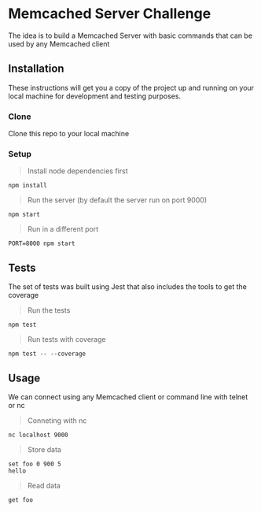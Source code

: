 # Memcached Server Challenge
The idea is to build a Memcached Server with basic commands that can be used by any Memcached client

## Installation
These instructions will get you a copy of the project up and running on your local machine for development and testing purposes.

### Clone
Clone this repo to your local machine 

### Setup
> Install node dependencies first
```
npm install
```

> Run the server (by default the server run on port 9000)
```
npm start
```
> Run in a different port
```
PORT=8000 npm start
```

## Tests
The set of tests was built using Jest that also includes the tools to get the coverage

> Run the tests
```
npm test
```

> Run tests with coverage
```
npm test -- --coverage
```

## Usage
We can connect using any Memcached client or command line with telnet or nc

> Conneting with nc
```
nc localhost 9000
```

> Store data
```
set foo 0 900 5
hello

```
> Read data
```
get foo
```
